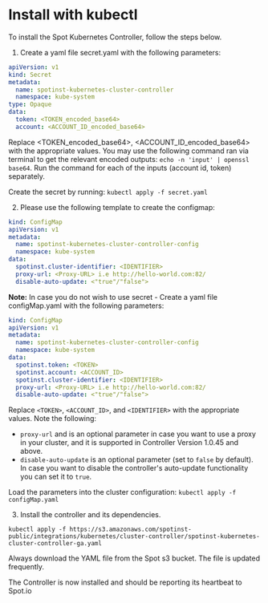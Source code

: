 # Install with kubectl

To install the Spot Kubernetes Controller, follow the steps below.

1. Create a yaml file secret.yaml with the following parameters:
  ```yaml
  apiVersion: v1
  kind: Secret
  metadata:
    name: spotinst-kubernetes-cluster-controller
    namespace: kube-system
  type: Opaque
  data:
    token: <TOKEN_encoded_base64>
    account: <ACCOUNT_ID_encoded_base64> 
```
Replace <TOKEN_encoded_base64>, <ACCOUNT_ID_encoded_base64> with the appropriate values.
You may use the following command ran via terminal to get the relevant encoded outputs: ```echo -n 'input' | openssl base64```.
Run the command for each of the inputs (account id, token) separately.

Create the secret by running: ```kubectl apply -f secret.yaml```


2. Please use the following template to create the configmap:
```yaml
kind: ConfigMap
apiVersion: v1
metadata:
  name: spotinst-kubernetes-cluster-controller-config
  namespace: kube-system
data:
  spotinst.cluster-identifier: <IDENTIFIER>
  proxy-url: <Proxy-URL> i.e http://hello-world.com:82/
  disable-auto-update: <"true"/"false">
  ```
**Note:** In case you do not wish to use secret - Create a yaml file configMap.yaml with the following parameters:

```yaml
kind: ConfigMap
apiVersion: v1
metadata:
  name: spotinst-kubernetes-cluster-controller-config
  namespace: kube-system
data:
  spotinst.token: <TOKEN>
  spotinst.account: <ACCOUNT_ID>
  spotinst.cluster-identifier: <IDENTIFIER>
  proxy-url: <Proxy-URL> i.e http://hello-world.com:82/
  disable-auto-update: <"true"/"false">
```

Replace `<TOKEN>`, `<ACCOUNT_ID>`, and `<IDENTIFIER>` with the appropriate values.
   Note the following:

   - `proxy-url` and is an optional parameter in case you want to use a proxy in your cluster, and it is supported in Controller Version 1.0.45 and above.
   - `disable-auto-update` is an optional parameter (set to `false` by default). In case you want to disable the controller's auto-update functionality you can set it to `true`.

Load the parameters into the cluster configuration:
   `kubectl apply -f configMap.yaml`

3. Install the controller and its dependencies.

`kubectl apply -f https://s3.amazonaws.com/spotinst-public/integrations/kubernetes/cluster-controller/spotinst-kubernetes-cluster-controller-ga.yaml`

Always download the YAML file from the Spot s3 bucket. The file is updated frequently.

The Controller is now installed and should be reporting its heartbeat to Spot.io
